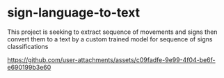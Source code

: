 # sign-language-to-text

This project is seeking to extract sequence of movements and signs then convert them to a text by a custom trained model for sequence of signs classifications


https://github.com/user-attachments/assets/c09fadfe-9e99-4f04-be6f-e690199b3e60

